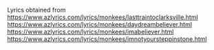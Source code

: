 Lyrics obtained from
https://www.azlyrics.com/lyrics/monkees/lasttraintoclarksville.html
https://www.azlyrics.com/lyrics/monkees/daydreambeliever.html
https://www.azlyrics.com/lyrics/monkees/imabeliever.html
https://www.azlyrics.com/lyrics/monkees/imnotyoursteppinstone.html